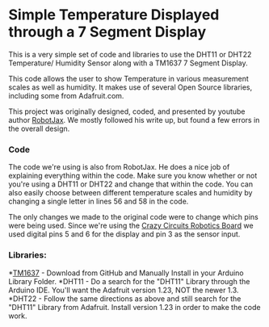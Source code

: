 # Simple Temperature Displayed through a 7 Segment Display

This is a very simple set of code and libraries to use the DHT11 or DHT22 Temperature/ Humidity Sensor along with a TM1637 7 Segment Display.

This code allows the user to show Temperature in various measurement scales as well as humidity. It makes use of several Open Source libraries, including some from Adafruit.com.

This project was originally designed, coded, and presented by youtube author [RobotJax](https://www.youtube.com/watch?v=z_FvRm6Te78). We mostly followed his write up, but found a few errors in the overall design.

### Code

The code we're using is also from RobotJax. He does a nice job of explaining everything within the code. Make sure you know whether or not you're using a DHT11 or DHT22 and change that within the code. You can also easily choose between different temperature scales and humidity by changing a single letter in lines 56 and 58 in the code.

The only changes we made to the original code were to change which pins were being used. Since we're using the [Crazy Circuits Robotics Board](http://www.crazycircuits.com) we used digital pins 5 and 6 for the display and pin 3 as the sensor input. 

### Libraries:

*[TM1637](https://github.com/avishorp/TM1637) - Download from GitHub and Manually Install in your Arduino Library Folder.
*DHT11 - Do a search for the "DHT11" Library through the Arduino IDE. You'll want the Adafruit version 1.23, NOT the newer 1.3.
*DHT22 - Follow the same directions as above and still search for the "DHT11" Library from Adafruit. Install version 1.23 in order to make the code work.
